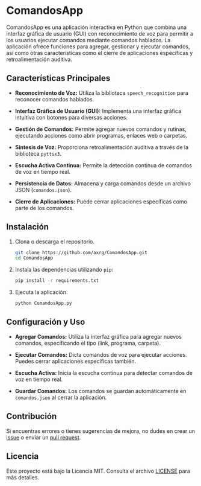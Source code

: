 # ComandosApp

ComandosApp es una aplicación interactiva en Python que combina una interfaz gráfica de usuario (GUI) con reconocimiento de voz para permitir a los usuarios ejecutar comandos mediante comandos hablados. La aplicación ofrece funciones para agregar, gestionar y ejecutar comandos, así como otras características como el cierre de aplicaciones específicas y retroalimentación auditiva.

## Características Principales

- **Reconocimiento de Voz:** Utiliza la biblioteca `speech_recognition` para reconocer comandos hablados.

- **Interfaz Gráfica de Usuario (GUI):** Implementa una interfaz gráfica intuitiva con botones para diversas acciones.

- **Gestión de Comandos:** Permite agregar nuevos comandos y rutinas, ejecutando acciones como abrir programas, enlaces web o carpetas.

- **Síntesis de Voz:** Proporciona retroalimentación auditiva a través de la biblioteca `pyttsx3`.

- **Escucha Activa Continua:** Permite la detección continua de comandos de voz en tiempo real.

- **Persistencia de Datos:** Almacena y carga comandos desde un archivo JSON (`comandos.json`).

- **Cierre de Aplicaciones:** Puede cerrar aplicaciones específicas como parte de los comandos.

## Instalación

1. Clona o descarga el repositorio.

    ```bash
    git clone https://github.com/axrg/ComandosApp.git
    cd ComandosApp
    ```

2. Instala las dependencias utilizando `pip`:

    ```bash
    pip install -r requirements.txt
    ```

3. Ejecuta la aplicación:

    ```bash
    python ComandosApp.py
    ```

## Configuración y Uso

- **Agregar Comandos:** Utiliza la interfaz gráfica para agregar nuevos comandos, especificando el tipo (link, programa, carpeta).

- **Ejecutar Comandos:** Dicta comandos de voz para ejecutar acciones. Puedes cerrar aplicaciones específicas también.

- **Escucha Activa:** Inicia la escucha continua para detectar comandos de voz en tiempo real.

- **Guardar Comandos:** Los comandos se guardan automáticamente en `comandos.json` al cerrar la aplicación.

## Contribución

Si encuentras errores o tienes sugerencias de mejora, no dudes en crear un [issue](https://github.com/axrg/ComandosApp/issues) o enviar un [pull request](https://github.com/axrg/ComandosApp/pulls).

## Licencia

Este proyecto está bajo la Licencia MIT. Consulta el archivo [LICENSE](LICENSE) para más detalles.
